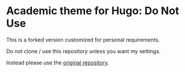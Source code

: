 # Academic theme for Hugo: Do Not Use
This is a forked version customized for personal requirements.

Do not clone / use this repository unless you want my settings.

Instead please use the [original repository](https://github.com/gcushen/hugo-academic).
